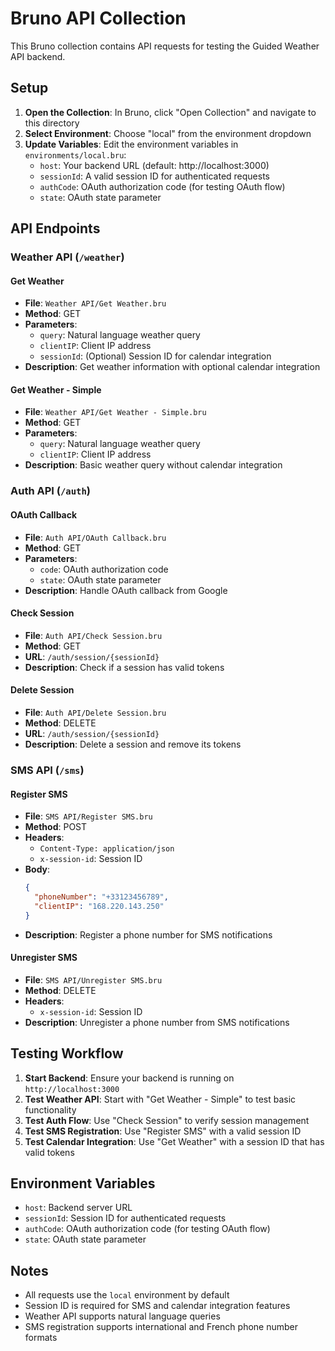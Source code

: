 # Bruno API Collection

This Bruno collection contains API requests for testing the Guided Weather API backend.

## Setup

1. **Open the Collection**: In Bruno, click "Open Collection" and navigate to this directory
2. **Select Environment**: Choose "local" from the environment dropdown
3. **Update Variables**: Edit the environment variables in `environments/local.bru`:
   - `host`: Your backend URL (default: http://localhost:3000)
   - `sessionId`: A valid session ID for authenticated requests
   - `authCode`: OAuth authorization code (for testing OAuth flow)
   - `state`: OAuth state parameter

## API Endpoints

### Weather API (`/weather`)

#### Get Weather

- **File**: `Weather API/Get Weather.bru`
- **Method**: GET
- **Parameters**:
  - `query`: Natural language weather query
  - `clientIP`: Client IP address
  - `sessionId`: (Optional) Session ID for calendar integration
- **Description**: Get weather information with optional calendar integration

#### Get Weather - Simple

- **File**: `Weather API/Get Weather - Simple.bru`
- **Method**: GET
- **Parameters**:
  - `query`: Natural language weather query
  - `clientIP`: Client IP address
- **Description**: Basic weather query without calendar integration

### Auth API (`/auth`)

#### OAuth Callback

- **File**: `Auth API/OAuth Callback.bru`
- **Method**: GET
- **Parameters**:
  - `code`: OAuth authorization code
  - `state`: OAuth state parameter
- **Description**: Handle OAuth callback from Google

#### Check Session

- **File**: `Auth API/Check Session.bru`
- **Method**: GET
- **URL**: `/auth/session/{sessionId}`
- **Description**: Check if a session has valid tokens

#### Delete Session

- **File**: `Auth API/Delete Session.bru`
- **Method**: DELETE
- **URL**: `/auth/session/{sessionId}`
- **Description**: Delete a session and remove its tokens

### SMS API (`/sms`)

#### Register SMS

- **File**: `SMS API/Register SMS.bru`
- **Method**: POST
- **Headers**:
  - `Content-Type: application/json`
  - `x-session-id`: Session ID
- **Body**:
  ```json
  {
    "phoneNumber": "+33123456789",
    "clientIP": "168.220.143.250"
  }
  ```
- **Description**: Register a phone number for SMS notifications

#### Unregister SMS

- **File**: `SMS API/Unregister SMS.bru`
- **Method**: DELETE
- **Headers**:
  - `x-session-id`: Session ID
- **Description**: Unregister a phone number from SMS notifications

## Testing Workflow

1. **Start Backend**: Ensure your backend is running on `http://localhost:3000`
2. **Test Weather API**: Start with "Get Weather - Simple" to test basic functionality
3. **Test Auth Flow**: Use "Check Session" to verify session management
4. **Test SMS Registration**: Use "Register SMS" with a valid session ID
5. **Test Calendar Integration**: Use "Get Weather" with a session ID that has valid tokens

## Environment Variables

- `host`: Backend server URL
- `sessionId`: Session ID for authenticated requests
- `authCode`: OAuth authorization code (for testing OAuth flow)
- `state`: OAuth state parameter

## Notes

- All requests use the `local` environment by default
- Session ID is required for SMS and calendar integration features
- Weather API supports natural language queries
- SMS registration supports international and French phone number formats
